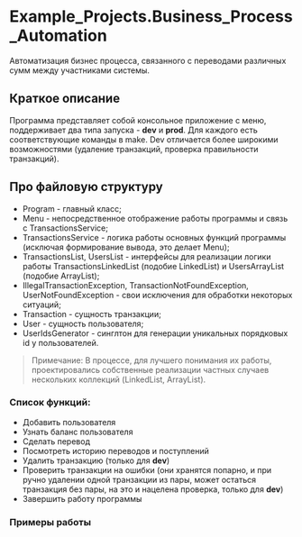 # Example_Projects.Business_Process_Automation
Автоматизация бизнес процесса, связанного с переводами различных сумм между участниками системы.

## Краткое описание
Программа представляет собой консольное приложение с меню, поддерживает два типа запуска - **dev** и **prod**. Для каждого есть соответствующие команды в make. Dev отличается более широкими возможностями (удаление транзакций, проверка правильности транзакций).

## Про файловую структуру
- Program - главный класс;
- Menu - непосредственное отображение работы программы и связь с TransactionsService;
- TransactionsService - логика работы основных функций программы (исключая формирование вывода, это делает Menu);
- TransactionsList, UsersList - интерфейсы для реализации логики работы TransactionsLinkedList (подобие LinkedList) и UsersArrayList (подобие ArrayList);
- IllegalTransactionException, TransactionNotFoundException, UserNotFoundException - свои исключения для обработки некоторых ситуаций;
- Transaction - сущность транзакции;
- User - сущность пользователя;
- UserIdsGenerator - синглтон для генерации уникальных порядковых id у пользователей.

>Примечание:
>В процессе, для лучшего понимания их работы, проектировались собственные реализации частных случаев нескольких коллекций (LinkedList, ArrayList).

### Список функций:
* Добавить пользователя
* Узнать баланс пользователя
* Сделать перевод
* Посмотреть историю переводов и поступлений
* Удалить транзакцию (только для **dev**)
* Проверить транзакции на ошибки (они хранятся попарно, и при ручно удалении одной транзакции из пары, может остаться транзакция без пары, на это и нацелена проверка, только для **dev**)
* Завершить работу программы

### Примеры работы

